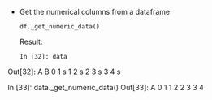 - Get the numerical columns from a dataframe
  ```
  df._get_numeric_data()
  ```
  Result:
  ```
  In [32]: data
Out[32]:
   A  B
0  1  s
1  2  s
2  3  s
3  4  s

In [33]: data._get_numeric_data()
Out[33]:
   A
0  1
1  2
2  3
3  4
```
